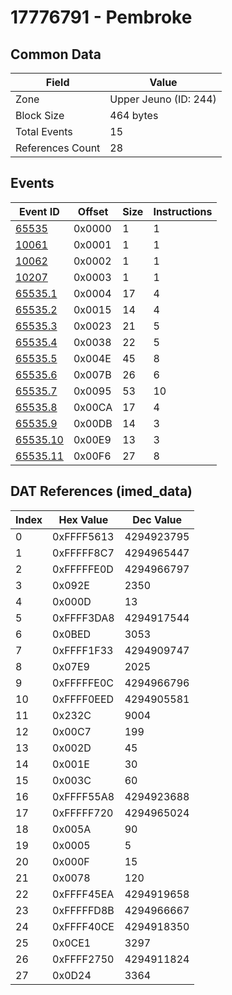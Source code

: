 # 17776791 - Pembroke

## Common Data

| Field            | Value                 |
|------------------|-----------------------|
| Zone             | Upper Jeuno (ID: 244) |
| Block Size       | 464 bytes             |
| Total Events     | 15                    |
| References Count | 28                    |

## Events

| Event ID                  | Offset   |   Size |   Instructions |
|---------------------------|----------|--------|----------------|
| [65535](./65535.md)       | 0x0000   |      1 |              1 |
| [10061](./10061.md)       | 0x0001   |      1 |              1 |
| [10062](./10062.md)       | 0x0002   |      1 |              1 |
| [10207](./10207.md)       | 0x0003   |      1 |              1 |
| [65535.1](./65535.1.md)   | 0x0004   |     17 |              4 |
| [65535.2](./65535.2.md)   | 0x0015   |     14 |              4 |
| [65535.3](./65535.3.md)   | 0x0023   |     21 |              5 |
| [65535.4](./65535.4.md)   | 0x0038   |     22 |              5 |
| [65535.5](./65535.5.md)   | 0x004E   |     45 |              8 |
| [65535.6](./65535.6.md)   | 0x007B   |     26 |              6 |
| [65535.7](./65535.7.md)   | 0x0095   |     53 |             10 |
| [65535.8](./65535.8.md)   | 0x00CA   |     17 |              4 |
| [65535.9](./65535.9.md)   | 0x00DB   |     14 |              3 |
| [65535.10](./65535.10.md) | 0x00E9   |     13 |              3 |
| [65535.11](./65535.11.md) | 0x00F6   |     27 |              8 |

## DAT References (imed_data)

|   Index | Hex Value   |   Dec Value |
|---------|-------------|-------------|
|       0 | 0xFFFF5613  |  4294923795 |
|       1 | 0xFFFFF8C7  |  4294965447 |
|       2 | 0xFFFFFE0D  |  4294966797 |
|       3 | 0x092E      |        2350 |
|       4 | 0x000D      |          13 |
|       5 | 0xFFFF3DA8  |  4294917544 |
|       6 | 0x0BED      |        3053 |
|       7 | 0xFFFF1F33  |  4294909747 |
|       8 | 0x07E9      |        2025 |
|       9 | 0xFFFFFE0C  |  4294966796 |
|      10 | 0xFFFF0EED  |  4294905581 |
|      11 | 0x232C      |        9004 |
|      12 | 0x00C7      |         199 |
|      13 | 0x002D      |          45 |
|      14 | 0x001E      |          30 |
|      15 | 0x003C      |          60 |
|      16 | 0xFFFF55A8  |  4294923688 |
|      17 | 0xFFFFF720  |  4294965024 |
|      18 | 0x005A      |          90 |
|      19 | 0x0005      |           5 |
|      20 | 0x000F      |          15 |
|      21 | 0x0078      |         120 |
|      22 | 0xFFFF45EA  |  4294919658 |
|      23 | 0xFFFFFD8B  |  4294966667 |
|      24 | 0xFFFF40CE  |  4294918350 |
|      25 | 0x0CE1      |        3297 |
|      26 | 0xFFFF2750  |  4294911824 |
|      27 | 0x0D24      |        3364 |
